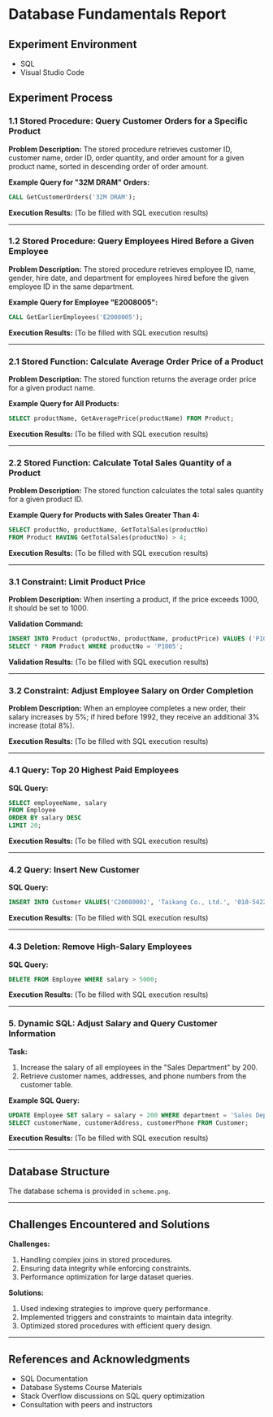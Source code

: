 # Database Fundamentals Report

## Experiment Environment

- SQL
- Visual Studio Code

## Experiment Process

### 1.1 Stored Procedure: Query Customer Orders for a Specific Product

**Problem Description:**
The stored procedure retrieves customer ID, customer name, order ID, order quantity, and order amount for a given product name, sorted in descending order of order amount.

**Example Query for "32M DRAM" Orders:**

```sql
CALL GetCustomerOrders('32M DRAM');
```

**Execution Results:**
(To be filled with SQL execution results)

---

### 1.2 Stored Procedure: Query Employees Hired Before a Given Employee

**Problem Description:**
The stored procedure retrieves employee ID, name, gender, hire date, and department for employees hired before the given employee ID in the same department.

**Example Query for Employee "E2008005":**

```sql
CALL GetEarlierEmployees('E2008005');
```

**Execution Results:**
(To be filled with SQL execution results)

---

### 2.1 Stored Function: Calculate Average Order Price of a Product

**Problem Description:**
The stored function returns the average order price for a given product name.

**Example Query for All Products:**

```sql
SELECT productName, GetAveragePrice(productName) FROM Product;
```

**Execution Results:**
(To be filled with SQL execution results)

---

### 2.2 Stored Function: Calculate Total Sales Quantity of a Product

**Problem Description:**
The stored function calculates the total sales quantity for a given product ID.

**Example Query for Products with Sales Greater Than 4:**

```sql
SELECT productNo, productName, GetTotalSales(productNo)
FROM Product HAVING GetTotalSales(productNo) > 4;
```

**Execution Results:**
(To be filled with SQL execution results)

---

### 3.1 Constraint: Limit Product Price

**Problem Description:**
When inserting a product, if the price exceeds 1000, it should be set to 1000.

**Validation Command:**

```sql
INSERT INTO Product (productNo, productName, productPrice) VALUES ('P1005', 'High-End Laptop', 1500);
SELECT * FROM Product WHERE productNo = 'P1005';
```

**Validation Results:**
(To be filled with SQL execution results)

---

### 3.2 Constraint: Adjust Employee Salary on Order Completion

**Problem Description:**
When an employee completes a new order, their salary increases by 5%; if hired before 1992, they receive an additional 3% increase (total 8%).

**Execution Results:**
(To be filled with SQL execution results)

---

### 4.1 Query: Top 20 Highest Paid Employees

**SQL Query:**

```sql
SELECT employeeName, salary 
FROM Employee 
ORDER BY salary DESC 
LIMIT 20;
```

**Execution Results:**
(To be filled with SQL execution results)

---

### 4.2 Query: Insert New Customer

**SQL Query:**

```sql
INSERT INTO Customer VALUES('C20080002', 'Taikang Co., Ltd.', '010-5422685', 'Tianjin', '220501');
```

**Execution Results:**
(To be filled with SQL execution results)

---

### 4.3 Deletion: Remove High-Salary Employees

**SQL Query:**

```sql
DELETE FROM Employee WHERE salary > 5000;
```

**Execution Results:**
(To be filled with SQL execution results)

---

### 5. Dynamic SQL: Adjust Salary and Query Customer Information

**Task:**

1. Increase the salary of all employees in the "Sales Department" by 200.
2. Retrieve customer names, addresses, and phone numbers from the customer table.

**Example SQL Query:**

```sql
UPDATE Employee SET salary = salary + 200 WHERE department = 'Sales Department';
SELECT customerName, customerAddress, customerPhone FROM Customer;
```

**Execution Results:**
(To be filled with SQL execution results)

---

## Database Structure

The database schema is provided in `scheme.png`.

---

## Challenges Encountered and Solutions

**Challenges:**
1. Handling complex joins in stored procedures.
2. Ensuring data integrity while enforcing constraints.
3. Performance optimization for large dataset queries.

**Solutions:**
1. Used indexing strategies to improve query performance.
2. Implemented triggers and constraints to maintain data integrity.
3. Optimized stored procedures with efficient query design.

---

## References and Acknowledgments

- SQL Documentation
- Database Systems Course Materials
- Stack Overflow discussions on SQL query optimization
- Consultation with peers and instructors

